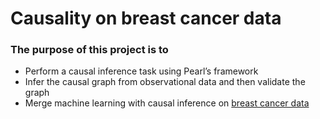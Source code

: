 # Causality on breast cancer data
### The purpose of this project is to 
- Perform a causal inference task using Pearl’s framework
- Infer the causal graph from observational data and then validate the graph
- Merge machine learning with causal inference
on [breast cancer data](https://www.kaggle.com/uciml/breast-cancer-wisconsin-data)
 
 